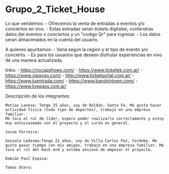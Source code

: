 # Grupo_2_Ticket_House

Lo que vendemos:
    - Ofrecemos la venta de entradas a eventos y/o conciertos en vivo.
    - Estas entradas seran tickets digitales, contendras datos del eventos o conciertos y un "codigo Qr" para ingresar.
    - Los datos seran almacenados en la cuenta del usuario.

A quienes apuntamos:
    - Varia segun la region y el tipo de evento y/o concierto. 
    - Es para los usuarios que deseen disfrutar experiencias en vivo de una manera actualizada.

links:
    - https://nocapshows.com/
    - https://www.ticketek.com.ar/
    - https://www.viagogo.com/
    - http://www.ticketportal.com.ar/
    - https://www.tuentrada.com/
    - https://www.bandsintown.com/
    - https://www.livepass.com.ar/
    
Descripción de los integrantes:
    
    Matías Lanese: Tengo 25 años, soy de Roldán, Santa Fe. Me gusta hacer actividad física (todo tipo de deportes), trabajo en una empresa familiar.
    Me toco el rol de líder, espero poder realizarlo correctamente y estoy muy entusiasmado con el proyecto y el curso en general.

    Josue Ferreira:

    Gonzalo Ledesma:Tengo 21 años, soy de Villa Carlos Paz, Cordoba. Me gusta pasar tiempo con mis amigos, trabajo en una empreza familiar. Me toco el rol del back end y estaba ansioso de empezar el proyecto.

    Damián Paul Espina:

    Tomas Otero: